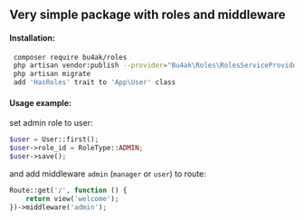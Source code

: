 ## Very simple package with roles and middleware

#### Installation:
```bash
 composer require bu4ak/roles
 php artisan vendor:publish --provider="Bu4ak\Roles\RolesServiceProvider"
 php artisan migrate
 add 'HasRoles' trait to 'App\User' class
```
#### Usage example:
set admin role to user:
```php
$user = User::first();
$user->role_id = RoleType::ADMIN; 
$user->save();
```
and add middleware `admin` (`manager` or `user`) to route:
```php
Route::get('/', function () {
    return view('welcome');
})->middleware('admin');
```
